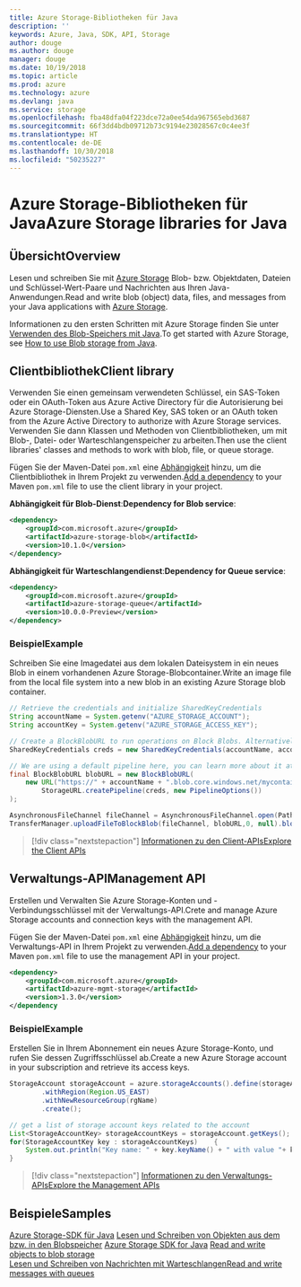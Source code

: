 ```yaml
---
title: Azure Storage-Bibliotheken für Java
description: ''
keywords: Azure, Java, SDK, API, Storage
author: douge
ms.author: douge
manager: douge
ms.date: 10/19/2018
ms.topic: article
ms.prod: azure
ms.technology: azure
ms.devlang: java
ms.service: storage
ms.openlocfilehash: fba48dfa04f223dce72a0ee54da967565ebd3687
ms.sourcegitcommit: 66f3dd4bdb09712b73c9194e23028567c0c4ee3f
ms.translationtype: HT
ms.contentlocale: de-DE
ms.lasthandoff: 10/30/2018
ms.locfileid: "50235227"
---
```

# <a name="azure-storage-libraries-for-java"></a><span data-ttu-id="d2271-103">Azure Storage-Bibliotheken für Java</span><span class="sxs-lookup"><span data-stu-id="d2271-103">Azure Storage libraries for Java</span></span>

## <a name="overview"></a><span data-ttu-id="d2271-104">Übersicht</span><span class="sxs-lookup"><span data-stu-id="d2271-104">Overview</span></span>

<span data-ttu-id="d2271-105">Lesen und schreiben Sie mit [Azure Storage](/azure/storage/storage-introduction) Blob- bzw. Objektdaten, Dateien und Schlüssel-Wert-Paare und Nachrichten aus Ihren Java-Anwendungen.</span><span class="sxs-lookup"><span data-stu-id="d2271-105">Read and write blob (object) data, files, and messages from your Java applications with [Azure Storage](/azure/storage/storage-introduction).</span></span>

<span data-ttu-id="d2271-106">Informationen zu den ersten Schritten mit Azure Storage finden Sie unter [Verwenden des Blob-Speichers mit Java](/azure/storage/blobs/storage-quickstart-blobs-java-v10).</span><span class="sxs-lookup"><span data-stu-id="d2271-106">To get started with Azure Storage, see [How to use Blob storage from Java](/azure/storage/blobs/storage-quickstart-blobs-java-v10).</span></span>

## <a name="client-library"></a><span data-ttu-id="d2271-107">Clientbibliothek</span><span class="sxs-lookup"><span data-stu-id="d2271-107">Client library</span></span>

<span data-ttu-id="d2271-108">Verwenden Sie einen gemeinsam verwendeten Schlüssel, ein SAS-Token oder ein OAuth-Token aus Azure Active Directory für die Autorisierung bei Azure Storage-Diensten.</span><span class="sxs-lookup"><span data-stu-id="d2271-108">Use a Shared Key, SAS token or an OAuth token from the Azure Active Directory to authorize with Azure Storage services.</span></span> <span data-ttu-id="d2271-109">Verwenden Sie dann Klassen und Methoden von Clientbibliotheken, um mit Blob-, Datei- oder Warteschlangenspeicher zu arbeiten.</span><span class="sxs-lookup"><span data-stu-id="d2271-109">Then use the client libraries' classes and methods to work with blob, file, or queue storage.</span></span> 

<span data-ttu-id="d2271-110">Fügen Sie der Maven-Datei `pom.xml` eine [Abhängigkeit](https://maven.apache.org/guides/getting-started/index.html#How_do_I_use_external_dependencies) hinzu, um die Clientbibliothek in Ihrem Projekt zu verwenden.</span><span class="sxs-lookup"><span data-stu-id="d2271-110">[Add a dependency](https://maven.apache.org/guides/getting-started/index.html#How_do_I_use_external_dependencies) to your Maven `pom.xml` file to use the client library in your project.</span></span>   

<span data-ttu-id="d2271-111">**Abhängigkeit für Blob-Dienst**:</span><span class="sxs-lookup"><span data-stu-id="d2271-111">**Dependency for Blob service**:</span></span>
```XML
<dependency>
    <groupId>com.microsoft.azure</groupId>
    <artifactId>azure-storage-blob</artifactId>
    <version>10.1.0</version>
</dependency>
```

<span data-ttu-id="d2271-112">**Abhängigkeit für Warteschlangendienst**:</span><span class="sxs-lookup"><span data-stu-id="d2271-112">**Dependency for Queue service**:</span></span>
```XML
<dependency>
    <groupId>com.microsoft.azure</groupId>
    <artifactId>azure-storage-queue</artifactId>
    <version>10.0.0-Preview</version>
</dependency>
```


### <a name="example"></a><span data-ttu-id="d2271-113">Beispiel</span><span class="sxs-lookup"><span data-stu-id="d2271-113">Example</span></span>

<span data-ttu-id="d2271-114">Schreiben Sie eine Imagedatei aus dem lokalen Dateisystem in ein neues Blob in einem vorhandenen Azure Storage-Blobcontainer.</span><span class="sxs-lookup"><span data-stu-id="d2271-114">Write an image file from the local file system into a new blob in an existing Azure Storage blob container.</span></span>


```java
// Retrieve the credentials and initialize SharedKeyCredentials
String accountName = System.getenv("AZURE_STORAGE_ACCOUNT");
String accountKey = System.getenv("AZURE_STORAGE_ACCESS_KEY");

// Create a BlockBlobURL to run operations on Block Blobs. Alternatively create a ServiceURL, or ContainerURL for operations on Blob service, and Blob containers
SharedKeyCredentials creds = new SharedKeyCredentials(accountName, accountKey);

// We are using a default pipeline here, you can learn more about it at https://github.com/Azure/azure-storage-java/wiki/Azure-Storage-Java-V10-Overview
final BlockBlobURL blobURL = new BlockBlobURL(
    new URL("https://" + accountName + ".blob.core.windows.net/mycontainer/myimage.jpg"), 
        StorageURL.createPipeline(creds, new PipelineOptions())
);

AsynchronousFileChannel fileChannel = AsynchronousFileChannel.open(Paths.get("myimage.jpg"));
TransferManager.uploadFileToBlockBlob(fileChannel, blobURL,0, null).blockingGet();
```

> [!div class="nextstepaction"]
> [<span data-ttu-id="d2271-115">Informationen zu den Client-APIs</span><span class="sxs-lookup"><span data-stu-id="d2271-115">Explore the Client APIs</span></span>](/java/api/overview/azure/storage/client)

## <a name="management-api"></a><span data-ttu-id="d2271-116">Verwaltungs-API</span><span class="sxs-lookup"><span data-stu-id="d2271-116">Management API</span></span>

<span data-ttu-id="d2271-117">Erstellen und Verwalten Sie Azure Storage-Konten und -Verbindungsschlüssel mit der Verwaltungs-API.</span><span class="sxs-lookup"><span data-stu-id="d2271-117">Crete and manage Azure Storage accounts and connection keys with the management API.</span></span>

<span data-ttu-id="d2271-118">Fügen Sie der Maven-Datei `pom.xml` eine [Abhängigkeit](https://maven.apache.org/guides/getting-started/index.html#How_do_I_use_external_dependencies) hinzu, um die Verwaltungs-API in Ihrem Projekt zu verwenden.</span><span class="sxs-lookup"><span data-stu-id="d2271-118">[Add a dependency](https://maven.apache.org/guides/getting-started/index.html#How_do_I_use_external_dependencies) to your Maven `pom.xml` file to use the management API in your project.</span></span>  

```XML
<dependency>
    <groupId>com.microsoft.azure</groupId>
    <artifactId>azure-mgmt-storage</artifactId>
    <version>1.3.0</version>
</dependency
```   

### <a name="example"></a><span data-ttu-id="d2271-119">Beispiel</span><span class="sxs-lookup"><span data-stu-id="d2271-119">Example</span></span>

<span data-ttu-id="d2271-120">Erstellen Sie in Ihrem Abonnement ein neues Azure Storage-Konto, und rufen Sie dessen Zugriffsschlüssel ab.</span><span class="sxs-lookup"><span data-stu-id="d2271-120">Create a new Azure Storage account in your subscription and retrieve its access keys.</span></span>

```java
StorageAccount storageAccount = azure.storageAccounts().define(storageAccountName)
        .withRegion(Region.US_EAST)
        .withNewResourceGroup(rgName)
        .create();

// get a list of storage account keys related to the account
List<StorageAccountKey> storageAccountKeys = storageAccount.getKeys();
for(StorageAccountKey key : storageAccountKeys)    {
    System.out.println("Key name: " + key.keyName() + " with value "+ key.value());
}
```

> [!div class="nextstepaction"]
> [<span data-ttu-id="d2271-121">Informationen zu den Verwaltungs-APIs</span><span class="sxs-lookup"><span data-stu-id="d2271-121">Explore the Management APIs</span></span>](/java/api/overview/azure/storage/management)


## <a name="samples"></a><span data-ttu-id="d2271-122">Beispiele</span><span class="sxs-lookup"><span data-stu-id="d2271-122">Samples</span></span>

<span data-ttu-id="d2271-123">[Azure Storage-SDK für Java](https://github.com/azure/azure-storage-java)
[Lesen und Schreiben von Objekten aus dem bzw. in den Blobspeicher](https://github.com/Azure-Samples/storage-blobs-java-v10-quickstart) </span><span class="sxs-lookup"><span data-stu-id="d2271-123">[Azure Storage SDK for Java](https://github.com/azure/azure-storage-java)
[Read and write objects to blob storage](https://github.com/Azure-Samples/storage-blobs-java-v10-quickstart) </span></span>  
[<span data-ttu-id="d2271-124">Lesen und Schreiben von Nachrichten mit Warteschlangen</span><span class="sxs-lookup"><span data-stu-id="d2271-124">Read and write messages with queues</span></span>](https://github.com/Azure-Samples/storage-queue-java-getting-started)   
